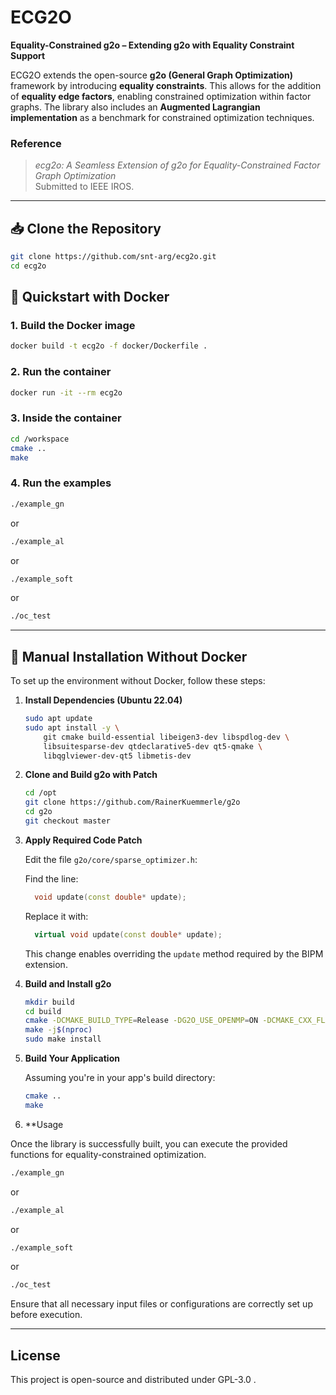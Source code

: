 # ECG2O
**Equality-Constrained g2o – Extending g2o with Equality Constraint Support**

ECG2O extends the open-source **g2o (General Graph Optimization)** framework by introducing **equality constraints**. 
This allows for the addition of **equality edge factors**, enabling constrained optimization within factor graphs. 
The library also includes an **Augmented Lagrangian implementation** as a benchmark for constrained optimization techniques.

### Reference

> *ecg2o: A Seamless Extension of g2o for Equality-Constrained Factor Graph Optimization*  
> Submitted to IEEE IROS.

---

## 📥 Clone the Repository

```bash
git clone https://github.com/snt-arg/ecg2o.git
cd ecg2o
```

## 🚀 Quickstart with Docker

### 1. Build the Docker image

```bash
docker build -t ecg2o -f docker/Dockerfile .
```

### 2. Run the container

```bash
docker run -it --rm ecg2o
```

### 3. Inside the container

```bash
cd /workspace
cmake .. 
make
```


### 4. Run the examples
```bash
./example_gn
```
or
```bash
./example_al
```
or
```bash
./example_soft
```

or
```bash
./oc_test
```


---

## 🔧 Manual Installation Without Docker

To set up the environment without Docker, follow these steps:

1. **Install Dependencies (Ubuntu 22.04)**

   ```bash
   sudo apt update
   sudo apt install -y \
       git cmake build-essential libeigen3-dev libspdlog-dev \
       libsuitesparse-dev qtdeclarative5-dev qt5-qmake \
       libqglviewer-dev-qt5 libmetis-dev
   ```

2. **Clone and Build g2o with Patch**

   ```bash
   cd /opt
   git clone https://github.com/RainerKuemmerle/g2o
   cd g2o
   git checkout master
   ```

3. **Apply Required Code Patch**

   Edit the file `g2o/core/sparse_optimizer.h`:

   Find the line:
   ```cpp
     void update(const double* update);
   ```

   Replace it with:
   ```cpp
     virtual void update(const double* update);
   ```

   This change enables overriding the `update` method required by the BIPM extension.

4. **Build and Install g2o**

   ```bash
   mkdir build
   cd build
   cmake -DCMAKE_BUILD_TYPE=Release -DG2O_USE_OPENMP=ON -DCMAKE_CXX_FLAGS="-DEIGEN_USE_THREADS -DEIGEN_USE_OPENMP" ..
   make -j$(nproc)
   sudo make install
   ```

5. **Build Your Application**

   Assuming you're in your app's build directory:

   ```bash
   cmake ..
   make
    ```




6. **Usage

Once the library is successfully built, you can execute the provided functions for equality-constrained optimization.

```bash
./example_gn
```
or
```bash
./example_al
```
or
```bash
./example_soft
```

or
```bash
./oc_test
```

Ensure that all necessary input files or configurations are correctly set up before execution.

---



## License

This project is open-source and distributed under GPL-3.0
.
